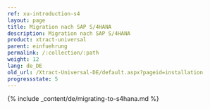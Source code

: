 ```yaml
---
ref: xu-introduction-s4
layout: page
title: Migration nach SAP S/4HANA
description: Migration nach SAP S/4HANA
product: xtract-universal
parent: einfuehrung
permalink: /:collection/:path
weight: 12
lang: de_DE
old_url: /Xtract-Universal-DE/default.aspx?pageid=installation
progressstate: 5
---
```


{% include _content/de/migrating-to-s4hana.md %}